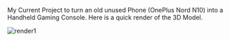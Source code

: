 My Current Project to turn an old unused Phone (OnePlus Nord N10) into a Handheld Gaming Console.
Here is a quick render of the 3D Model.


![render1](https://github.com/user-attachments/assets/5d8f1a7b-f892-4dba-b3cc-c438e06e2b15)
